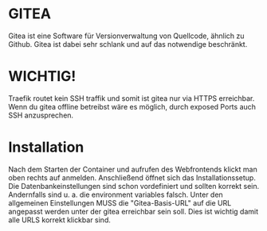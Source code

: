 # GITEA
Gitea ist eine Software für Versionverwaltung von Quellcode, ähnlich zu Github. Gitea ist dabei sehr schlank und auf das notwendige
beschränkt.

# WICHTIG!
Traefik routet kein SSH traffik und somit ist gitea nur via HTTPS erreichbar. Wenn du gitea offline betreibst wäre es möglich, durch 
exposed Ports auch SSH anzusprechen.

# Installation
Nach dem Starten der Container und aufrufen des Webfrontends klickt man oben rechts auf anmelden. Anschließend öffnet sich das Installationssetup.
Die Datenbankeinstellungen sind schon vordefiniert und sollten korrekt sein. Andernfalls sind u. a. die environment variables falsch.
Unter den allgemeinen Einstellungen MUSS die "Gitea-Basis-URL" auf die URL angepasst werden unter der gitea erreichbar sein soll. Dies ist wichtig damit
alle URLS korrekt klickbar sind.